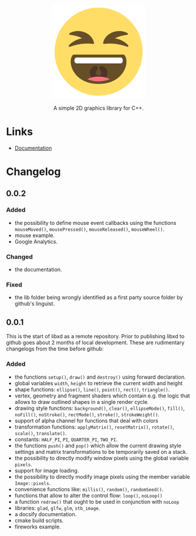 <p align="center">
  <a href="https://github.io/bernhardfritz/libxd">
    <img alt="libxd" src="./docs/_media/logo.svg">
  </a>
</p>

<p align="center">
  A simple 2D graphics library for C++.
</p>

# Links

* [Documentation](https://github.io/bernhardfritz/libxd)

# Changelog

## 0.0.2

### Added
* the possibility to define mouse event callbacks using the functions `mouseMoved()`, `mousePressed()`, `mouseReleased()`, `mouseWheel()`.
* mouse example.
* Google Analytics.

### Changed
* the documentation.

### Fixed
* the lib folder being wrongly identified as a first party source folder by github's linguist.

## 0.0.1

This is the start of libxd as a remote repository. Prior to publishing libxd to github goes about 2 months of local development. These are rudimentary changelogs from the time before github:

### Added

* the functions `setup()`, `draw()` and `destroy()` using forward declaration.
* global variables `width`, `height` to retrieve the current width and height
* shape functions: `ellipse()`, `line()`, `point()`, `rect()`, `triangle()`.
* vertex, geometry and fragment shaders which contain e.g. the logic that allows to draw outlined shapes in a single render cycle.
* drawing style functions: `background()`, `clear()`, `ellipseMode()`, `fill()`, `noFill()`, `noStroke()`, `rectMode()`, `stroke()`, `strokeWeight()`.
* support of alpha channel for functions that deal with colors
* transformation functions: `applyMatrix()`, `resetMatrix()`, `rotate()`, `scale()`, `translate()`.
* constants: `HALF_PI`, `PI`, `QUARTER_PI`, `TWO_PI`.
* the functions `push()` and `pop()` which allow the current drawing style settings and matrix transformations to be temporarily saved on a stack.
* the possibility to directly modify window pixels using the global variable `pixels`.
* support for image loading.
* the possibility to directly modify image pixels using the member variable `Image::pixels`.
* convenience functions like: `millis()`, `random()`, `randomSeed()`.
* functions that allow to alter the control flow: `loop()`, `noLoop()`
* a function `redraw()` that ought to be used in conjunction with `noLoop`
* libraries: `glad`, `glfw`, `glm`, `stb_image`.
* a docsify documentation.
* cmake build scripts.
* fireworks example.
